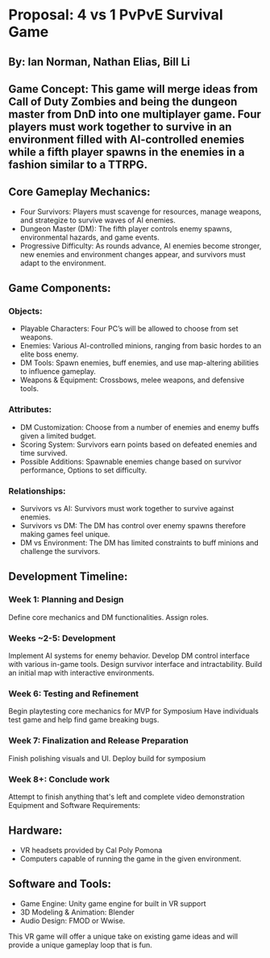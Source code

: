 # Proposal: 4 vs 1 PvPvE Survival Game
## By: Ian Norman, Nathan Elias, Bill Li
## Game Concept: This game will merge ideas from Call of Duty Zombies and being the dungeon master from DnD into one multiplayer game. Four players must work together to survive in an environment filled with AI-controlled enemies while a fifth player spawns in the enemies in a fashion similar to a TTRPG.
## Core Gameplay Mechanics:
* Four Survivors: Players must scavenge for resources, manage weapons, and strategize to survive waves of AI enemies.
* Dungeon Master (DM): The fifth player controls enemy spawns, environmental hazards, and game events.
* Progressive Difficulty: As rounds advance, AI enemies become stronger, new enemies and environment changes appear, and survivors must adapt to the environment.
## Game Components:
### Objects:
* Playable Characters: Four PC’s will be allowed to choose from set weapons.
* Enemies: Various AI-controlled minions, ranging from basic hordes to an elite boss enemy.
* DM Tools: Spawn enemies, buff enemies, and use map-altering abilities to influence gameplay.
* Weapons & Equipment: Crossbows, melee weapons, and defensive tools.
### Attributes:
* DM Customization: Choose from a number of enemies and enemy buffs given a limited budget.
* Scoring System: Survivors earn points based on defeated enemies and time survived.
* Possible Additions: Spawnable enemies change based on survivor performance, Options to set difficulty.
### Relationships:
* Survivors vs AI: Survivors must work together to survive against enemies.
* Survivors vs DM: The DM has control over enemy spawns therefore making games feel unique.
* DM vs Environment: The DM has limited constraints to buff minions and challenge the survivors.
## Development Timeline:
### Week 1: Planning and Design
Define core mechanics and DM functionalities.
Assign roles.
### Weeks ~2-5: Development
Implement AI systems for enemy behavior.
Develop DM control interface with various in-game tools.
Design survivor interface and intractability.
Build an initial map with interactive environments.
### Week 6: Testing and Refinement
Begin playtesting core mechanics for MVP for Symposium
Have individuals test game and help find game breaking bugs.
### Week 7: Finalization and Release Preparation
Finish polishing visuals and UI.
Deploy build for symposium
### Week 8+: Conclude work
Attempt to finish anything that's left and complete video demonstration
Equipment and Software Requirements:
## Hardware:
* VR headsets provided by Cal Poly Pomona
* Computers capable of running the game in the given environment.
## Software and Tools:
* Game Engine: Unity game engine for built in VR support
* 3D Modeling & Animation: Blender
* Audio Design: FMOD or Wwise.

This VR game will offer a unique take on existing game ideas and will provide a unique gameplay loop that is fun.


